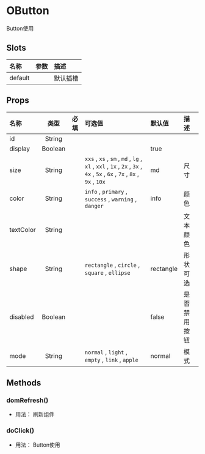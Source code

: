 # OButton

Button使用

## Slots

| 名称    | 参数 | 描述     |
| :------ | :--- | :------- |
| default |      | 默认插槽 |

## Props

| 名称      |   类型  | 必填 | 可选值                                                                                                                  | 默认值    | 描述         |
| :-------- | :-----: | :--: | :---------------------------------------------------------------------------------------------------------------------- | :-------- | :----------- |
| id        |  String |      |                                                                                                                         |           |              |
| display   | Boolean |      |                                                                                                                         | true      |              |
| size      |  String |      | `xxs` , `xs` , `sm` , `md` , `lg` , `xl` , `xxl` , `1x` , `2x` , `3x` , `4x` , `5x` , `6x` , `7x` , `8x` , `9x` , `10x` | md        | 尺寸         |
| color     |  String |      | `info` , `primary` , `success` , `warning` , `danger`                                                                   | info      | 颜色         |
| textColor |  String |      |                                                                                                                         |           | 文本颜色     |
| shape     |  String |      | `rectangle` , `circle` , `square` , `ellipse`                                                                           | rectangle | 形状可选     |
| disabled  | Boolean |      |                                                                                                                         | false     | 是否禁用按钮 |
| mode      |  String |      | `normal` , `light` , `empty` , `link` , `apple`                                                                         | normal    | 模式         |

## Methods

### domRefresh()
- 用法： 刷新组件

### doClick()
- 用法： Button使用